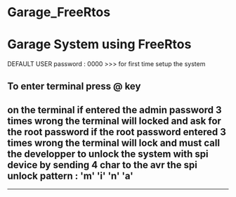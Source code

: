 # Garage_FreeRtos
Garage System using FreeRtos
============================

DEFAULT USER password : 0000   >>> for first time setup the system

To enter terminal press @ key 
--------------------------------------------------------------------------------------------------
on the terminal if entered the admin password 3 times wrong
the terminal will locked and ask for the root password
if the root password entered 3 times wrong the terminal will lock 
and must call the developper to unlock the system with spi 
device by sending 4 char to the avr 
the spi unlock pattern : 'm' 'i' 'n' 'a'
--------------------------------------------------------------------------------------------------

----------------------------------------------------------------------------------------------------------------------------------------
